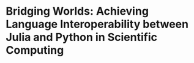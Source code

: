 # Bridging Worlds: Achieving Language Interoperability between Julia and Python in Scientific Computing
